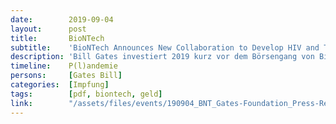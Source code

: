 ```yaml
---
date:        2019-09-04
layout:      post
title:       BioNTech
subtitle:    'BioNTech Announces New Collaboration to Develop HIV and Tuberculosis Programs'
description: 'Bill Gates investiert 2019 kurz vor dem Börsengang von Biontec 55 Millionen Dollar. Diese Spende ist auf der Seite der Foundation nicht gelistet'
timeline:    P(l)andemie
persons:     [Gates Bill]
categories:  [Impfung]
tags:        [pdf, biontech, geld]
link:        "/assets/files/events/190904_BNT_Gates-Foundation_Press-Release_ENG_final.pdf"
---
```

<object data="{{ page.link }}" style='height:calc(100vh - 400px); width: 100%' type='application/pdf'></object>

